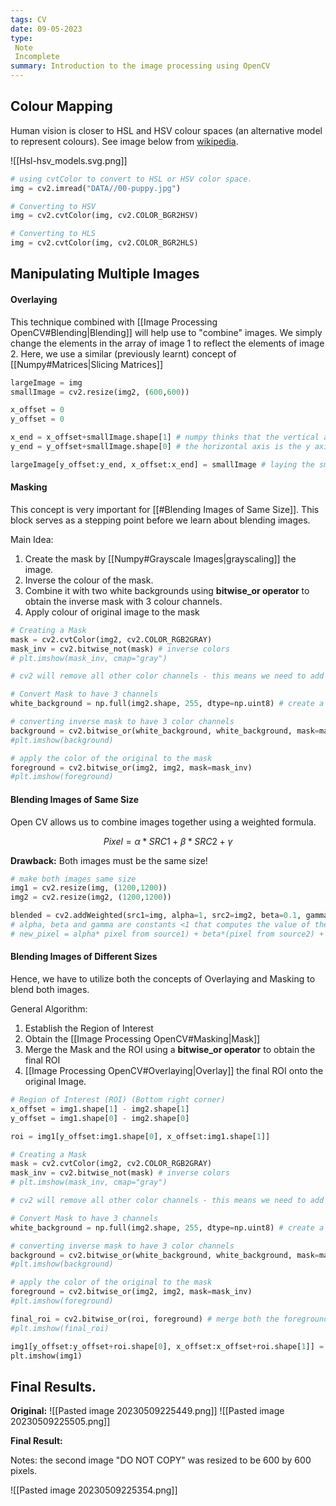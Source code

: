 ```yaml
---
tags: CV
date: 09-05-2023
type: 
 Note
 Incomplete
summary: Introduction to the image processing using OpenCV
---
```



## Colour Mapping
Human vision is closer to HSL and HSV colour spaces (an alternative model to represent colours). See image below from [wikipedia](https://en.wikipedia.org/wiki/HSL_and_HSV).

![[Hsl-hsv_models.svg.png]]

```python
# using cvtColor to convert to HSL or HSV color space.
img = cv2.imread("DATA//00-puppy.jpg")

# Converting to HSV
img = cv2.cvtColor(img, cv2.COLOR_BGR2HSV)

# Converting to HLS
img = cv2.cvtColor(img, cv2.COLOR_BGR2HLS)
```

## Manipulating Multiple Images

#### Overlaying
This technique combined with [[Image Processing OpenCV#Blending|Blending]] will help use to "combine" images. We simply change the elements in the array of image 1 to reflect the elements of image 2. Here, we use a similar (previously learnt) concept of [[Numpy#Matrices|Slicing Matrices]]

```python
largeImage = img
smallImage = cv2.resize(img2, (600,600))

x_offset = 0
y_offset = 0

x_end = x_offset+smallImage.shape[1] # numpy thinks that the vertical axis as the x axis.
y_end = y_offset+smallImage.shape[0] # the horizontal axis is the y axis.

largeImage[y_offset:y_end, x_offset:x_end] = smallImage # laying the small image on top of the larger image - "replacing the pixels in the numpy array"
```

#### Masking
This concept is very important for [[#Blending Images of Same Size]]. This block serves as a stepping point before we learn about blending images.

Main Idea: 
1. Create the mask by [[Numpy#Grayscale Images|grayscaling]] the image.
2. Inverse the colour of the mask.
3. Combine it with two white backgrounds using **bitwise_or operator** to obtain the inverse mask with 3 colour channels.
4. Apply colour of original image to the mask

```python
# Creating a Mask
mask = cv2.cvtColor(img2, cv2.COLOR_RGB2GRAY)
mask_inv = cv2.bitwise_not(mask) # inverse colors
# plt.imshow(mask_inv, cmap="gray")

# cv2 will remove all other color channels - this means we need to add them back to make it compatible with other functions!

# Convert Mask to have 3 channels
white_background = np.full(img2.shape, 255, dtype=np.uint8) # create a white background with the same size of shape of the mask.

# converting inverse mask to have 3 color channels
background = cv2.bitwise_or(white_background, white_background, mask=mask_inv) 
#plt.imshow(background)

# apply the color of the original to the mask
foreground = cv2.bitwise_or(img2, img2, mask=mask_inv)
#plt.imshow(foreground)
```

#### Blending Images of Same Size
Open CV allows us to combine images together using a weighted formula.

$$Pixel = \alpha*SRC1 + \beta* SRC2 + \gamma$$

**Drawback:** Both images must be the same size!

```python
# make both images same size
img1 = cv2.resize(img, (1200,1200))
img2 = cv2.resize(img2, (1200,1200))

blended = cv2.addWeighted(src1=img, alpha=1, src2=img2, beta=0.1, gamma=0) 
# alpha, beta and gamma are constants <1 that computes the value of the new pixel for the new image.
# new_pixel = alpha* pixel from source1) + beta*(pixel from source2) + gamma
```

#### Blending Images of Different Sizes
Hence, we have to utilize both the concepts of Overlaying and Masking to blend both images.

General Algorithm:
1. Establish the Region of Interest
2. Obtain the [[Image Processing OpenCV#Masking|Mask]]
3. Merge the Mask and the ROI using a **bitwise_or operator** to obtain the final ROI
5. [[Image Processing OpenCV#Overlaying|Overlay]] the final ROI onto the original Image.

```python
# Region of Interest (ROI) (Bottom right corner)
x_offset = img1.shape[1] - img2.shape[1]
y_offset = img1.shape[0] - img2.shape[0] 

roi = img1[y_offset:img1.shape[0], x_offset:img1.shape[1]]

# Creating a Mask
mask = cv2.cvtColor(img2, cv2.COLOR_RGB2GRAY)
mask_inv = cv2.bitwise_not(mask) # inverse colors
# plt.imshow(mask_inv, cmap="gray")

# cv2 will remove all other color channels - this means we need to add them back to make it compatible with other functions!

# Convert Mask to have 3 channels
white_background = np.full(img2.shape, 255, dtype=np.uint8) # create a white background with the same size of shape of the mask.

# converting inverse mask to have 3 color channels
background = cv2.bitwise_or(white_background, white_background, mask=mask_inv) 
#plt.imshow(background)

# apply the color of the original to the mask
foreground = cv2.bitwise_or(img2, img2, mask=mask_inv)
#plt.imshow(foreground)

final_roi = cv2.bitwise_or(roi, foreground) # merge both the foreground and the roi
#plt.imshow(final_roi)

img1[y_offset:y_offset+roi.shape[0], x_offset:x_offset+roi.shape[1]] = final_roi
plt.imshow(img1)
```

## Final Results.

**Original:**
![[Pasted image 20230509225449.png]]
![[Pasted image 20230509225505.png]]

**Final Result:**

Notes: the second image "DO NOT COPY" was resized to be 600 by 600 pixels.

![[Pasted image 20230509225354.png]]